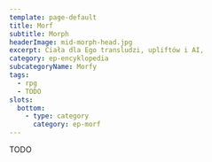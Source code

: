 ```yaml
---
template: page-default
title: Morf
subtitle: Morph
headerImage: mid-morph-head.jpg
excerpt: Ciała dla Ego transludzi, upliftów i AI, 
category: ep-encyklopedia
subcategoryName: Morfy
tags:
  - rpg
  - TODO
slots:
  bottom:
    - type: category
      category: ep-morf
---
```

TODO
